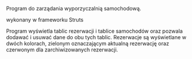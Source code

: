 Program do zarządania wyporzyczalnią samochodową.

wykonany w frameworku Struts

Program wyświetla tablic rezerwacji i tablice samochodów oraz pozwala dodawać i usuwać dane do obu tych tablic.
Rezerwacje są wyświetlane w dwóch kolorach, zielonym oznaczającym aktualną rezerwację oraz czerwonym dla zarchiwizowanych rezerwacji.
